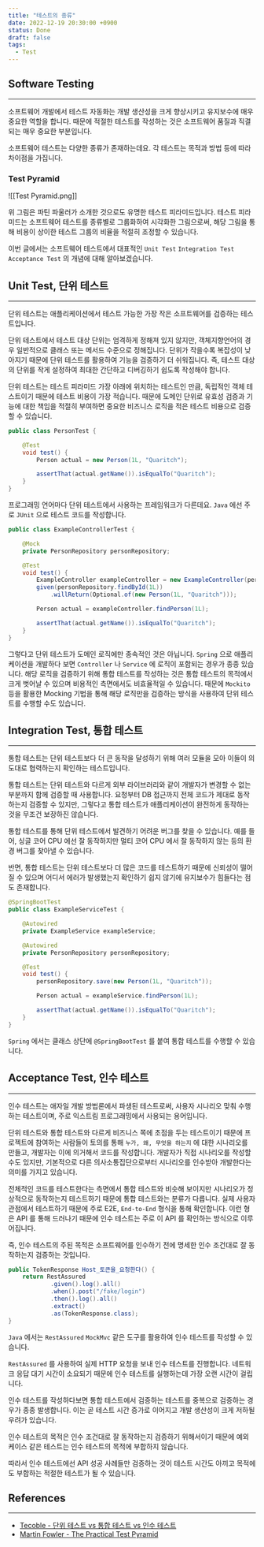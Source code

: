 ```yaml
---
title: "테스트의 종류"
date: 2022-12-19 20:30:00 +0900
status: Done
draft: false
tags:
  - Test
---
```

## Software Testing
---
소프트웨어 개발에서 테스트 자동화는 개발 생산성을 크게 향상시키고 유지보수에 매우 중요한 역할을 합니다. 때문에 적절한 테스트를 작성하는 것은 소프트웨어 품질과 직결되는 매우 중요한 부분입니다.

소프트웨어 테스트는 다양한 종류가 존재하는데요. 각 테스트는 목적과 방법 등에 따라 차이점을 가집니다.

### Test Pyramid

![[Test Pyramid.png]]

위 그림은 파틴 파울러가 소개한 것으로도 유명한 테스트 피라미드입니다. 테스트 피라미드는 소프트웨어 테스트를 종류별로 그룹화하여 시각화한 그림으로써, 해당 그림을 통해 비용이 상이한 테스트 그룹의 비율을 적절히 조정할 수 있습니다.

이번 글에서는 소프트웨어 테스트에서 대표적인 `Unit Test` `Integration Test` `Acceptance Test` 의 개념에 대해 알아보겠습니다.

## Unit Test, 단위 테스트
---
단위 테스트는 애플리케이션에서 테스트 가능한 가장 작은 소프트웨어를 검증하는 테스트입니다.

단위 테스트에서 테스트 대상 단위는 엄격하게 정해져 있지 않지만, 객체지향언어의 경우 일반적으로 클래스 또는 메서드 수준으로 정해집니다. 단위가 작을수록 복잡성이 낮아지기 때문에 단위 테스트를 활용하여 기능을 검증하기 더 쉬워집니다. 즉, 테스트 대상의 단위를 작게 설정하여 최대한 간단하고 디버깅하기 쉽도록 작성해야 합니다.

단위 테스트는 테스트 피라미드 가장 아래에 위치하는 테스트인 만큼, 독립적인 객체 테스트이기 때문에 테스트 비용이 가장 적습니다. 때문에 도메인 단위로 유효성 검증과 기능에 대한 책임을 적절히 부여하면 중요한 비즈니스 로직을 적은 테스트 비용으로 검증할 수 있습니다.

```java
public class PersonTest {

    @Test
    void test() {
        Person actual = new Person(1L, "Quaritch");

        assertThat(actual.getName()).isEqualTo("Quaritch");
    }
}
```

프로그래밍 언어마다 단위 테스트에서 사용하는 프레임워크가 다른데요. `Java` 에선 주로 `JUnit` 으로 테스트 코드를 작성합니다.

```java
public class ExampleControllerTest {

    @Mock
    private PersonRepository personRepository;

    @Test
    void test() {
        ExampleController exampleController = new ExampleController(personRepository);
        given(personRepository.findById(1L))
            .willReturn(Optional.of(new Person(1L, "Quaritch")));

        Person actual = exampleController.findPerson(1L);

        assertThat(actual.getName()).isEqualTo("Quaritch");
    }
}
```

그렇다고 단위 테스트가 도메인 로직에만 종속적인 것은 아닙니다. `Spring` 으로 애플리케이션을 개발하다 보면 `Controller` 나 `Service` 에 로직이 포함되는 경우가 종종 있습니다. 해당 로직을 검증하기 위해 통합 테스트를 작성하는 것은 통합 테스트의 목적에서 크게 벗어날 수 있으며 비용적인 측면에서도 비효율적일 수 있습니다. 때문에 `Mockito` 등을 활용한 Mocking 기법을 통해 해당 로직만을 검증하는 방식을 사용하여 단위 테스트를 수행할 수도 있습니다.

## Integration Test, 통합 테스트
---
통합 테스트는 단위 테스트보다 더 큰 동작을 달성하기 위해 여러 모듈을 모아 이들이 의도대로 협력하는지 확인하는 테스트입니다.

통합 테스트는 단위 테스트와 다르게 외부 라이브러리와 같이 개발자가 변경할 수 없는 부분까지 함께 검증할 때 사용합니다. 요청부터 DB 접근까지 전체 코드가 제대로 동작하는지 검증할 수 있지만, 그렇다고 통합 테스트가 애플리케이션이 완전하게 동작하는 것을 무조건 보장하진 않습니다.

통합 테스트를 통해 단위 테스트에서 발견하기 어려운 버그를 찾을 수 있습니다. 예를 들어, 싱글 코어 CPU 에선 잘 동작하지만 멀티 코어 CPU 에서 잘 동작하지 않는 등의 환경 버그를 찾아낼 수 있습니다.

반면, 통합 테스트는 단위 테스트보다 더 많은 코드를 테스트하기 때문에 신뢰성이 떨어질 수 있으며 어디서 에러가 발생했는지 확인하기 쉽지 않기에 유지보수가 힘들다는 점도 존재합니다.

```java
@SpringBootTest
public class ExampleServiceTest {

    @Autowired
    private ExampleService exampleService;

    @Autowired
    private PersonRepository personRepository;

    @Test
    void test() {
        personRepository.save(new Person(1L, "Quaritch"));

        Person actual = exampleService.findPerson(1L);

        assertThat(actual.getName()).isEqualTo("Quaritch");
    }
}
```

`Spring` 에서는 클래스 상단에 `@SpringBootTest` 를 붙여 통합 테스트를 수행할 수 있습니다.

## Acceptance Test, 인수 테스트
---
인수 테스트는 애자일 개발 방법론에서 파생된 테스트로써, 사용자 시나리오 맞춰 수행하는 테스트이며, 주로 익스트림 프로그래밍에서 사용되는 용어입니다.

단위 테스트와 통합 테스트와 다르게 비즈니스 쪽에 초점을 두는 테스트이기 때문에 프로젝트에 참여하는 사람들이 토의를 통해 `누가, 왜, 무엇을 하는지` 에 대한 시나리오를 만들고, 개발자는 이에 의거해서 코드를 작성합니다. 개발자가 직접 시나리오를 작성할 수도 있지만, 기본적으로 다른 의사소통집단으로부터 시나리오를 인수받아 개발한다는 의미를 가지고 있습니다.

전체적인 코드를 테스트한다는 측면에서 통합 테스트와 비슷해 보이지만 시나리오가 정상적으로 동작하는지 테스트하기 때문에 통합 테스트와는 분류가 다릅니다. 실제 사용자 관점에서 테스트하기 때문에 주로 E2E, `End-to-End` 형식을 통해 확인합니다. 이런 형은 API 를 통해 드러나기 때문에 인수 테스트는 주로 이 API 를 확인하는 방식으로 이루어집니다.

즉, 인수 테스트의 주된 목적은 소프트웨어를 인수하기 전에 명세한 인수 조건대로 잘 동작하는지 검증하는 것입니다.

```java
public TokenResponse Host_토큰을_요청한다() {
    return RestAssured
            .given().log().all()
            .when().post("/fake/login")
            .then().log().all()
            .extract()
            .as(TokenResponse.class);
}
```

`Java` 에서는 `RestAssured` `MockMvc` 같은 도구를 활용하여 인수 테스트를 작성할 수 있습니다.

`RestAssured` 를 사용하여 실제 HTTP 요청을 보내 인수 테스트를 진행합니다. 네트워크 응답 대기 시간이 소요되기 때문에 인수 테스트를 실행하는데 가장 오랜 시간이 걸립니다.

인수 테스트를 작성하다보면 통합 테스트에서 검증하는 테스트를 중복으로 검증하는 경우가 종종 발생합니다. 이는 곧 테스트 시간 증가로 이어지고 개발 생산성이 크게 저하될 우려가 있습니다.

인수 테스트의 목적은 인수 조건대로 잘 동작하는지 검증하기 위해서이기 때문에 예외 케이스 같은 테스트는 인수 테스트의 목적에 부합하지 않습니다.

따라서 인수 테스트에선 API 성공 사례들만 검증하는 것이 테스트 시간도 아끼고 목적에도 부합하는 적절한 테스트가 될 수 있습니다.

## References
---
- [Tecoble - 단위 테스트 vs 통합 테스트 vs 인수 테스트](https://tecoble.techcourse.co.kr/post/2021-05-25-unit-test-vs-integration-test-vs-acceptance-test/)
- [Martin Fowler - The Practical Test Pyramid](https://martinfowler.com/articles/practical-test-pyramid.html)
